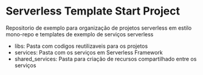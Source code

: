 # Serverless Template Start Project

Repositorio de exemplo para organização de projetos serverless em estilo mono-repo e templates de exemplo de serviços serverless 

- libs: Pasta com codigos reutilizaveis para os projetos
- services: Pasta com os serviços em Serverless Framework
- shared_services: Pasta para criação de recursos compartilhado entre os serviços

